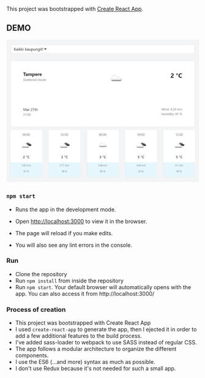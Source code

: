This project was bootstrapped with [Create React App](https://github.com/facebook/create-react-app).

## DEMO
![demo-app-image](src/images/weather-app.png)

### `npm start`

- Runs the app in the development mode.
- Open [http://localhost:3000](http://localhost:3000) to view it in the browser.

- The page will reload if you make edits.
- You will also see any lint errors in the console.


### Run
- Clone the repository
- Run ```npm install``` from inside the repository
- Run ```npm start```. Your default browser will automatically opens with the app. You can also access it from http://localhost:3000/

### Process of creation
- This project was bootstrapped with Create React App
- I used ```create-react-app``` to generate the app, then I ejected it in order to add a few additional features to the build process.
- I've added sass-loader to webpack to use SASS instead of regular CSS.
- The app follows a modular architecture to organize the different components.
- I use the ES6 (...and more) syntax as much as possible.
- I don't use Redux because it's not needed for such a small app.

